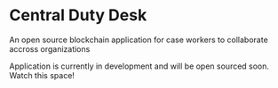 # Central Duty Desk

An open source blockchain application for case workers to collaborate accross organizations

Application is currently in development and will be open sourced soon. Watch this space!
